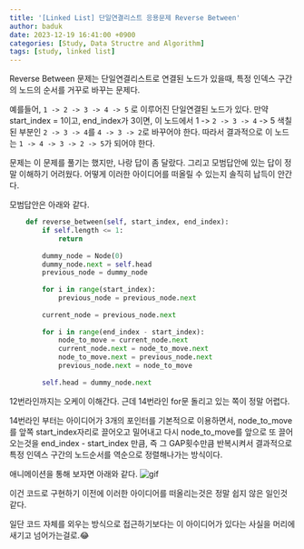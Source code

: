 ```yaml
---
title: '[Linked List] 단일연결리스트 응용문제 Reverse Between'
author: baduk
date: 2023-12-19 16:41:00 +0900
categories: [Study, Data Structre and Algorithm]
tags: [study, linked list]
---
```

Reverse Between 문제는 단일연결리스트로 연결된 노드가 있을때, 특정 인덱스 구간의 노드의 순서를 거꾸로 바꾸는 문제다.

예를들어, 
`1 -> 2 -> 3 -> 4 -> 5` 로 이루어진 단일연결된 노드가 있다. 만약 start_index = 1이고, end_index가 3이면, 이 노드에서 1 -> `2 -> 3 -> 4` -> 5 색칠된 부분인 `2 -> 3 -> 4`를 `4 -> 3 -> 2`로 바꾸어야 한다. 따라서 결과적으로 이 노드는 `1 -> 4 -> 3 -> 2 -> 5`가 되어야 한다.

문제는 이 문제를 풀기는 했지만, 나랑 답이 좀 달랐다. 그리고 모범답안에 있는 답이 정말 이해하기 어려웠다. 어떻게 이러한 아이디어를 떠올릴 수 있는지 솔직히 납득이 안간다.

모범답안은 아래와 같다.
```python
    def reverse_between(self, start_index, end_index):
        if self.length <= 1:
            return
    
        dummy_node = Node(0)
        dummy_node.next = self.head
        previous_node = dummy_node
    
        for i in range(start_index):
            previous_node = previous_node.next
    
        current_node = previous_node.next
    
        for i in range(end_index - start_index):
            node_to_move = current_node.next
            current_node.next = node_to_move.next
            node_to_move.next = previous_node.next
            previous_node.next = node_to_move
    
        self.head = dummy_node.next
```
12번라인까지는 오케이 이해간다. 근데 14번라인 for문 돌리고 있는 쪽이 정말 어렵다. 

14번라인 부터는 아이디어가 3개의 포인터를 기본적으로 이용하면서, node_to_move를 앞쪽 start_index자리로 끌어오고 밀어내고 다시 node_to_move를 앞으로 또 끌어오는것을 end_index - start_index 만큼, 즉 그 GAP횟수만큼 반복시켜서 결과적으로 특정 인덱스 구간의 노드순서를 역순으로 정렬해나가는 방식이다.

애니메이션을 통해 보자면 아래와 같다.
![gif](https://lh3.googleusercontent.com/pw/ABLVV84ihsOQid9fW-7VM3BBZoOwQ_DDfZ_HqlDWVYRc0V3xDulaEcG7cSqxDg51QE3yz7g3K9PvOcSQoqGmMfmpC7g5-wde669FGX8QMt1yMJsQWIGDS_a4kMkssBQ0sy13ZAmLqnLOyJg4wcT-4gkq9Ww=w940-h788-s-no-gm?authuser=0)

이건 코드로 구현하기 이전에 이러한 아이디어를 떠올리는것은 정말 쉽지 않은 일인것 같다.

일단 코드 자체를 외우는 방식으로 접근하기보다는 이 아이디어가 있다는 사실을 머리에 새기고 넘어가는걸로.😂